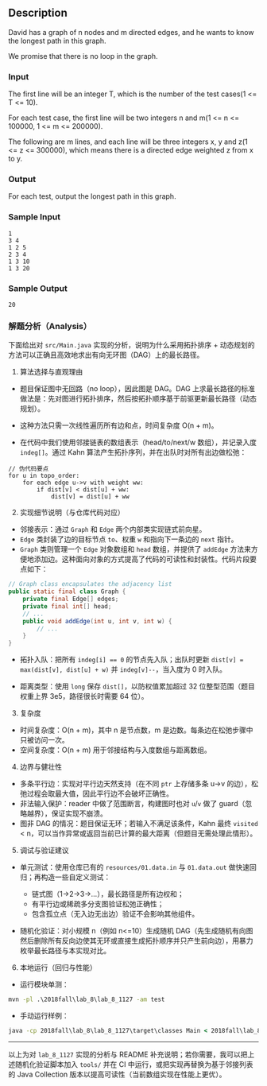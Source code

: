 ## Description

David has a graph of n nodes and m directed edges, and he wants to know the longest path in this graph.

We promise that there is no loop in the graph.

### Input

The first line will be an integer T, which is the number of the test cases(1 <= T <= 10).

For each test case, the first line will be two integers n and m(1 <= n <= 100000, 1 <= m <= 200000).

The following are m lines, and each line will be three integers x, y and z(1 <= z <= 300000), which means there is a directed edge weighted z from x to y.

### Output

For each test, output the longest path in this graph.

### Sample Input

```log
1
3 4
1 2 5
2 3 4
1 3 10
1 3 20
```

### Sample Output

```log
20
```

### 解题分析（Analysis）

下面给出对 `src/Main.java` 实现的分析，说明为什么采用拓扑排序 + 动态规划的方法可以正确且高效地求出有向无环图（DAG）上的最长路径。

1) 算法选择与直观理由

- 题目保证图中无回路（no loop），因此图是 DAG。DAG 上求最长路径的标准做法是：先对图进行拓扑排序，然后按拓扑顺序基于前驱更新最长路径（动态规划）。 
- 这种方法只需一次线性遍历所有边和点，时间复杂度 O(n + m)。

- 在代码中我们使用邻接链表的数组表示（head/to/next/w 数组），并记录入度 `indeg[]`。通过 Kahn 算法产生拓扑序列，并在出队时对所有出边做松弛：

```text
// 伪代码要点
for u in topo_order:
    for each edge u->v with weight ww:
        if dist[v] < dist[u] + ww:
            dist[v] = dist[u] + ww
```

2) 实现细节说明（与仓库代码对应）

- 邻接表示：通过 `Graph` 和 `Edge` 两个内部类实现链式前向星。
- `Edge` 类封装了边的目标节点 `to`、权重 `w` 和指向下一条边的 `next` 指针。
- `Graph` 类则管理一个 `Edge` 对象数组和 `head` 数组，并提供了 `addEdge` 方法来方便地添加边。这种面向对象的方式提高了代码的可读性和封装性。代码片段要点如下：

```java
// Graph class encapsulates the adjacency list
public static final class Graph {
    private final Edge[] edges;
    private final int[] head;
    // ...
    public void addEdge(int u, int v, int w) {
        // ...
    }
}
```

- 拓扑入队：把所有 `indeg[i] == 0` 的节点先入队；出队时更新 `dist[v] = max(dist[v], dist[u] + w)` 并 `indeg[v]--`，当入度为 0 时入队。

- 距离类型：使用 `long` 保存 `dist[]`，以防权值累加超过 32 位整型范围（题目权重上界 3e5，路径很长时需要 64 位）。

3) 复杂度

- 时间复杂度：O(n + m)，其中 n 是节点数，m 是边数。每条边在松弛步骤中只被访问一次。
- 空间复杂度：O(n + m) 用于邻接结构与入度数组与距离数组。

4) 边界与健壮性

- 多条平行边：实现对平行边天然支持（在不同 `ptr` 上存储多条 u->v 的边），松弛过程会取最大值，因此平行边不会破坏正确性。
- 非法输入保护：reader 中做了范围断言，构建图时也对 `u`/`v` 做了 guard（忽略越界），保证实现不崩溃。
- 图非 DAG 的情况：题目保证无环；若输入不满足该条件，Kahn 最终 `visited` < n，可以当作异常或返回当前已计算的最大距离（但题目无需处理此情形）。

5) 调试与验证建议

- 单元测试：使用仓库已有的 `resources/01.data.in` 与 `01.data.out` 做快速回归；再构造一些自定义测试：
  - 链式图（1->2->3->...），最长路径是所有边权和；
  - 有平行边或稀疏多分支图验证松弛正确性；
  - 包含孤立点（无入边无出边）验证不会影响其他组件。

- 随机化验证：对小规模 n（例如 n<=10）生成随机 DAG（先生成随机有向图然后删除所有反向边使其无环或直接生成拓扑顺序并只产生前向边），用暴力枚举最长路径与本实现对比。

6) 本地运行（回归与性能）

- 运行模块单测：
```cmd
mvn -pl .\2018fall\lab_8\lab_8_1127 -am test
```

- 手动运行样例：
```cmd
java -cp 2018fall\lab_8\lab_8_1127\target\classes Main < 2018fall\lab_8\lab_8_1127\resources\01.data.in
```

---

以上为对 `lab_8_1127` 实现的分析与 README 补充说明；若你需要，我可以把上述随机化验证脚本加入 `tools/` 并在 CI 中运行，或把实现再替换为基于邻接列表的 Java Collection 版本以提高可读性（当前数组实现在性能上更优）。
